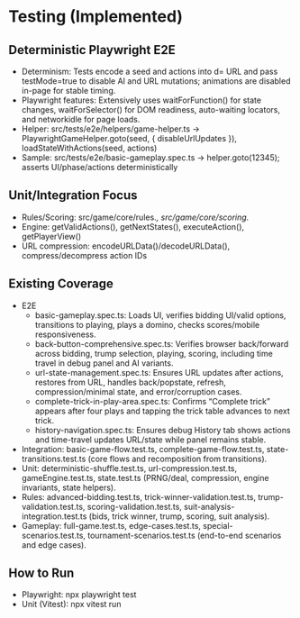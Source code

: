 # Testing (Implemented)

## Deterministic Playwright E2E
- Determinism: Tests encode a seed and actions into d= URL and pass testMode=true to disable AI and URL mutations; animations are disabled in-page for stable timing.
- Playwright features: Extensively uses waitForFunction() for state changes, waitForSelector() for DOM readiness, auto-waiting locators, and networkidle for page loads.
- Helper: src/tests/e2e/helpers/game-helper.ts → PlaywrightGameHelper.goto(seed, { disableUrlUpdates }), loadStateWithActions(seed, actions)
- Sample: src/tests/e2e/basic-gameplay.spec.ts → helper.goto(12345); asserts UI/phase/actions deterministically

## Unit/Integration Focus
- Rules/Scoring: src/game/core/rules.*, src/game/core/scoring.*
- Engine: getValidActions(), getNextStates(), executeAction(), getPlayerView()
- URL compression: encodeURLData()/decodeURLData(), compress/decompress action IDs

## Existing Coverage
- E2E
  - basic-gameplay.spec.ts: Loads UI, verifies bidding UI/valid options, transitions to playing, plays a domino, checks scores/mobile responsiveness.
  - back-button-comprehensive.spec.ts: Verifies browser back/forward across bidding, trump selection, playing, scoring, including time travel in debug panel and AI variants.
  - url-state-management.spec.ts: Ensures URL updates after actions, restores from URL, handles back/popstate, refresh, compression/minimal state, and error/corruption cases.
  - complete-trick-in-play-area.spec.ts: Confirms “Complete trick” appears after four plays and tapping the trick table advances to next trick.
  - history-navigation.spec.ts: Ensures debug History tab shows actions and time-travel updates URL/state while panel remains stable.
- Integration: basic-game-flow.test.ts, complete-game-flow.test.ts, state-transitions.test.ts (core flows and recomposition from transitions).
- Unit: deterministic-shuffle.test.ts, url-compression.test.ts, gameEngine.test.ts, state.test.ts (PRNG/deal, compression, engine invariants, state helpers).
- Rules: advanced-bidding.test.ts, trick-winner-validation.test.ts, trump-validation.test.ts, scoring-validation.test.ts, suit-analysis-integration.test.ts (bids, trick winner, trump, scoring, suit analysis).
- Gameplay: full-game.test.ts, edge-cases.test.ts, special-scenarios.test.ts, tournament-scenarios.test.ts (end-to-end scenarios and edge cases).

## How to Run
- Playwright: npx playwright test
- Unit (Vitest): npx vitest run

